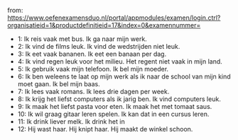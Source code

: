 from: https://www.oefenexamensduo.nl/portal/appmodules/examen/login.ctrl?organisatieid=1&productdefinitieid=17&index=0&examennummer=

- 1: Ik reis vaak met bus. Ik ga naar mijn werk.
- 2: Ik vind de films leuk. Ik vind de wedstrijden niet leuk.
- 3: Ik eet vaak bananen. Ik eet een banaan per dag.
- 4: Ik vind regen leuk voor het milieu. Het regent niet vaak in mijn land.
- 5: Ik gebruik vaak mijn telefoon. Ik bel mijn moeder.
- 6: Ik ben weleens te laat op mijn werk als ik naar de school van mijn kind moet gaan. Ik bel mijn baas.
- 7: Ik lees vaak romans. Ik lees drie dagen per week.
- 8: Ik krijg het liefst computers als ik jarig ben. Ik vind computers leuk.
- 9: Ik maak het liefst pasta voor eten. Ik maak het met tomaat saus.
- 10: Ik wil graag gitaar leren spelen. Ik kan dat in een cursus leren.
- 11: Ik drink liever melk. Ik drink het in
- 12: Hij wast haar. Hij knipt haar. Hij maakt de winkel schoon.
